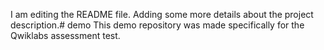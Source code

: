 I am editing the README file. Adding some more details about the project description.# demo
This demo repository was made specifically for the Qwiklabs assessment test.
